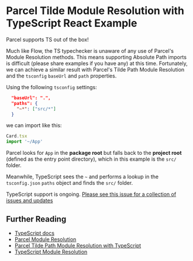 # Parcel Tilde Module Resolution with TypeScript React Example

Parcel supports TS out of the box!

Much like Flow, the TS typechecker is unaware of any use of Parcel's Module Resolution methods. This means supporting Absolute Path imports is difficult (please share examples if you have any) at this time. Fortunately, we can achieve a similar result with Parcel's Tilde Path Module Resolution and the `tsconfig` `baseUrl` and `path` properties.

Using the following `tsconfig` settings:

```json
  "baseUrl": ".",
  "paths": {
    "~*": ["src/*"]
  }
```

we can import like this:

```javascript
Card.tsx
import '~/App'
```

Parcel looks for `App` in the **package root** but falls back to the **project root** (defined as the entry point directory), which in this example is the `src/` folder.

Meanwhile, TypeScript sees the `~` and performs a lookup in the `tsconfig.json` `paths` object and finds the `src/` folder.

TypeScript support is ongoing. [Please see this issue for a collection of issues and updates](https://github.com/parcel-bundler/parcel/issues/1378)

## Further Reading

- [TypeScript docs](https://www.typescriptlang.org/docs/home.html)
- [Parcel Module Resolution](https://parceljs.org/module_resolution.html)
- [Parcel Tilde Path Module Resolution with TypeScript](https://parceljs.org/module_resolution.html#typescript-~-resolution)
- [TypeScript Module Resolution](https://www.typescriptlang.org/docs/handbook/module-resolution.html)

